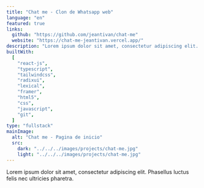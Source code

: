 ```yaml
---
title: "Chat me - Clon de Whatsapp web"
language: "en"
featured: true
links:
  github: "https://github.com/jeantivan/chat-me"
  website: "https://chat-me-jeantivan.vercel.app/"
description: "Lorem ipsum dolor sit amet, consectetur adipiscing elit. Phasellus luctus felis nec ultricies pharetra."
builtWith:
  [
    "react-js",
    "typescript",
    "tailwindcss",
    "radixui",
    "lexical",
    "framer",
    "html5",
    "css",
    "javascript",
    "git",
  ]
type: "fullstack"
mainImage:
  alt: "Chat me - Pagina de inicio"
  src:
    dark: "../../../images/projects/chat-me.jpg"
    light: "../../../images/projects/chat-me.jpg"
---
```


Lorem ipsum dolor sit amet, consectetur adipiscing elit. Phasellus luctus felis nec ultricies pharetra.
